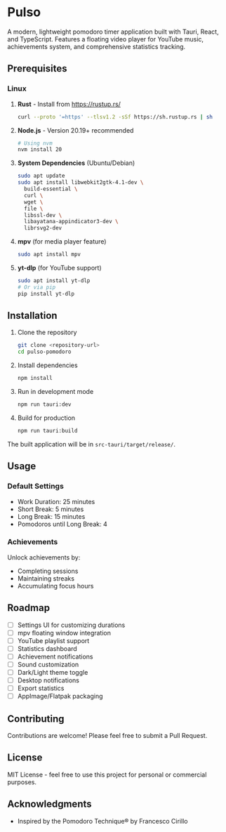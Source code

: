 # Pulso 

A modern, lightweight pomodoro timer application built with Tauri, React, and TypeScript. Features a floating video player for YouTube music, achievements system, and comprehensive statistics tracking.

## Prerequisites

### Linux

1. **Rust** - Install from https://rustup.rs/
   ```bash
   curl --proto '=https' --tlsv1.2 -sSf https://sh.rustup.rs | sh
   ```

2. **Node.js** - Version 20.19+ recommended
   ```bash
   # Using nvm
   nvm install 20
   ```

3. **System Dependencies** (Ubuntu/Debian)
   ```bash
   sudo apt update
   sudo apt install libwebkit2gtk-4.1-dev \
     build-essential \
     curl \
     wget \
     file \
     libssl-dev \
     libayatana-appindicator3-dev \
     librsvg2-dev
   ```

4. **mpv** (for media player feature)
   ```bash
   sudo apt install mpv
   ```

5. **yt-dlp** (for YouTube support)
   ```bash
   sudo apt install yt-dlp
   # Or via pip
   pip install yt-dlp
   ```

## Installation

1. Clone the repository
   ```bash
   git clone <repository-url>
   cd pulso-pomodoro
   ```

2. Install dependencies
   ```bash
   npm install
   ```

3. Run in development mode
   ```bash
   npm run tauri:dev
   ```

4. Build for production
   ```bash
   npm run tauri:build
   ```

The built application will be in `src-tauri/target/release/`.

## Usage

### Default Settings

- Work Duration: 25 minutes
- Short Break: 5 minutes
- Long Break: 15 minutes
- Pomodoros until Long Break: 4

### Achievements

Unlock achievements by:
- Completing sessions
- Maintaining streaks
- Accumulating focus hours

## Roadmap

- [ ] Settings UI for customizing durations
- [ ] mpv floating window integration
- [ ] YouTube playlist support
- [ ] Statistics dashboard
- [ ] Achievement notifications
- [ ] Sound customization
- [ ] Dark/Light theme toggle
- [ ] Desktop notifications
- [ ] Export statistics
- [ ] AppImage/Flatpak packaging

## Contributing

Contributions are welcome! Please feel free to submit a Pull Request.

## License

MIT License - feel free to use this project for personal or commercial purposes.

## Acknowledgments

- Inspired by the Pomodoro Technique® by Francesco Cirillo
